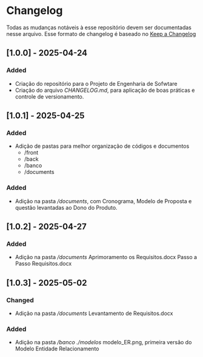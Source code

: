 # Changelog

Todas as mudanças notáveis à esse repositório devem ser documentadas nesse arquivo.
Esse formato de changelog é baseado no [Keep a Changelog](https://keepachangelog.com/en/1.0.0/)

## [1.0.0] - 2025-04-24
### Added
- Criação do repositório para o Projeto de Engenharia de Sofwtare
- Criação do arquivo *CHANGELOG.md*, para aplicação de boas práticas e controle de versionamento.

## [1.0.1] - 2025-04-25
### Added
- Adição de pastas para melhor organização de códigos e documentos
    - /front
    - /back
    - /banco
    - /documents
### Added
- Adição na pasta */documents*, com Cronograma, Modelo de Proposta e questão levantadas ao Dono do Produto.

## [1.0.2] - 2025-04-27
### Added
- Adição na pasta */documents*
    Aprimoramento os Requisitos.docx
    Passo a Passo Requisitos.docx

## [1.0.3] - 2025-05-02
### Changed
- Adição na pasta */documents*
    Levantamento de Requisitos.docx
### Added
- Adição na pasta */banco*
    *./modelos*
        modelo_ER.png, primeira versão do Modelo Entidade Relacionamento